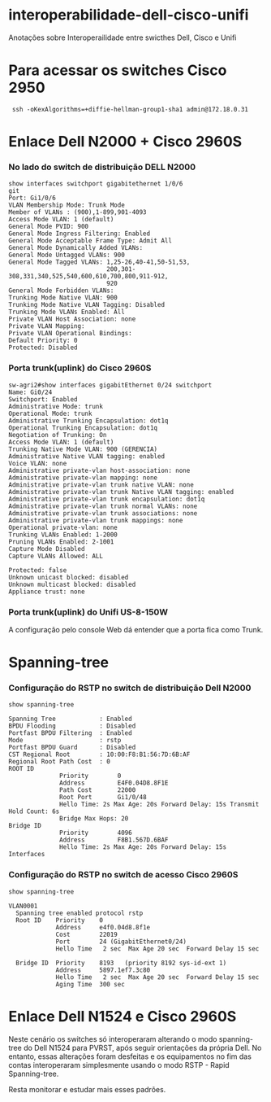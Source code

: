 # interoperabilidade-dell-cisco-unifi
Anotações sobre Interoperailidade entre swicthes Dell, Cisco e Unifi

# Para acessar os switches Cisco 2950
```shell
 ssh -oKexAlgorithms=+diffie-hellman-group1-sha1 admin@172.18.0.31
```

# Enlace Dell N2000 + Cisco 2960S


### No lado do switch de distribuição DELL N2000
```shell
show interfaces switchport gigabitethernet 1/0/6 
git 
Port: Gi1/0/6
VLAN Membership Mode: Trunk Mode
Member of VLANs : (900),1-899,901-4093
Access Mode VLAN: 1 (default)
General Mode PVID: 900
General Mode Ingress Filtering: Enabled
General Mode Acceptable Frame Type: Admit All
General Mode Dynamically Added VLANs:
General Mode Untagged VLANs: 900
General Mode Tagged VLANs: 1,25-26,40-41,50-51,53,
                           200,301-308,331,340,525,540,600,610,700,800,911-912,
                           920
General Mode Forbidden VLANs:
Trunking Mode Native VLAN: 900
Trunking Mode Native VLAN Tagging: Disabled
Trunking Mode VLANs Enabled: All
Private VLAN Host Association: none
Private VLAN Mapping:
Private VLAN Operational Bindings:
Default Priority: 0
Protected: Disabled

```

### Porta trunk(uplink) do Cisco 2960S
```shell
sw-agri2#show interfaces gigabitEthernet 0/24 switchport 
Name: Gi0/24
Switchport: Enabled
Administrative Mode: trunk
Operational Mode: trunk
Administrative Trunking Encapsulation: dot1q
Operational Trunking Encapsulation: dot1q
Negotiation of Trunking: On
Access Mode VLAN: 1 (default)
Trunking Native Mode VLAN: 900 (GERENCIA)
Administrative Native VLAN tagging: enabled
Voice VLAN: none
Administrative private-vlan host-association: none 
Administrative private-vlan mapping: none 
Administrative private-vlan trunk native VLAN: none
Administrative private-vlan trunk Native VLAN tagging: enabled
Administrative private-vlan trunk encapsulation: dot1q
Administrative private-vlan trunk normal VLANs: none
Administrative private-vlan trunk associations: none
Administrative private-vlan trunk mappings: none
Operational private-vlan: none
Trunking VLANs Enabled: 1-2000
Pruning VLANs Enabled: 2-1001
Capture Mode Disabled
Capture VLANs Allowed: ALL
          
Protected: false
Unknown unicast blocked: disabled
Unknown multicast blocked: disabled
Appliance trust: none

```

### Porta trunk(uplink) do Unifi US-8-150W

A configuração pelo console Web dá entender que a porta fica como Trunk.

# Spanning-tree

### Configuração do RSTP no switch de distribuição Dell N2000

```shell
show spanning-tree 

Spanning Tree            : Enabled
BPDU Flooding            : Disabled
Portfast BPDU Filtering  : Enabled
Mode                     : rstp
Portfast BPDU Guard      : Disabled
CST Regional Root        : 10:00:F8:B1:56:7D:6B:AF
Regional Root Path Cost  : 0
ROOT ID
              Priority        0
              Address         E4F0.04D8.8F1E
              Path Cost       22000
              Root Port       Gi1/0/48
              Hello Time: 2s Max Age: 20s Forward Delay: 15s Transmit Hold Count: 6s
              Bridge Max Hops: 20
Bridge ID
              Priority        4096
              Address         F8B1.567D.6BAF
              Hello Time: 2s Max Age: 20s Forward Delay: 15s
Interfaces

```
### Configuração do RSTP no switch de acesso Cisco 2960S
```shell
show spanning-tree 

VLAN0001
  Spanning tree enabled protocol rstp
  Root ID    Priority    0
             Address     e4f0.04d8.8f1e
             Cost        22019
             Port        24 (GigabitEthernet0/24)
             Hello Time   2 sec  Max Age 20 sec  Forward Delay 15 sec

  Bridge ID  Priority    8193   (priority 8192 sys-id-ext 1)
             Address     5897.1ef7.3c80
             Hello Time   2 sec  Max Age 20 sec  Forward Delay 15 sec
             Aging Time  300 sec
```

# Enlace Dell N1524 e Cisco 2960S

Neste cenário os switches só interoperaram alterando o modo spanning-tree do Dell N1524 para PVRST, após seguir orientações da própria Dell. No entanto, essas alterações foram desfeitas e os equipamentos no fim das contas interoperaram simplesmente usando o modo RSTP - Rapid Spanning-tree.

Resta monitorar e estudar mais esses padrões.
